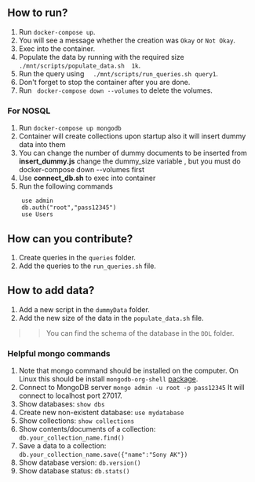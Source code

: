 ## How to run?
1. Run ``` docker-compose up ```.
2. You will see a message whether the creation was `Okay` or `Not Okay`.
3. Exec into the container.
4. Populate the data by running with the required size ``` ./mnt/scripts/populate_data.sh  1k```.
5. Run the query using ```  ./mnt/scripts/run_queries.sh query1```.
6. Don't forget to stop the container after you are done.
7. Run ``` docker-compose down --volumes``` to delete the volumes.

### For NOSQL 

1. Run ``` docker-compose up mongodb ```
2. Container will create collections upon startup also it will insert dummy data into them
3. You can change the number of dummy documents to be inserted from <b>insert_dummy.js</b> change the dummy_size variable , but you must do docker-compose down --volumes first
4. Use <b>connect_db.sh</b> to exec into container
5. Run the following commands 
```
    use admin
    db.auth("root","pass12345")
    use Users

```


## How can you contribute?
1. Create queries in the `queries` folder.
2. Add the queries to the `run_queries.sh` file.

## How to add data?
1. Add a new script in the `dummyData` folder.
2. Add the new size of the data in the `populate_data.sh` file.


>> You can find the schema of the database in the `DDL` folder.


### Helpful mongo commands
1. Note that mongo command should be installed on the computer. On Linux this should be install `mongodb-org-shell` [package](https://www.mongodb.com/docs/manual/tutorial/install-mongodb-on-ubuntu/).
2. Connect to MongoDB server ```mongo admin -u root -p pass12345``` It will connect to localhost port 27017.
3. Show databases: `show dbs`
4. Create new non-existent database: `use mydatabase`
5. Show collections: `show collections`
6. Show contents/documents of a collection: `db.your_collection_name.find()`
7. Save a data to a collection: `db.your_collection_name.save({"name":"Sony AK"})`
8. Show database version: `db.version()`
9. Show database status: `db.stats()`
